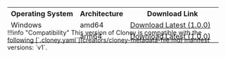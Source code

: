 <div class="md-typeset__scrollwrap">
  <div class="md-typeset__table">
    <table >
      <tr>
        <th>Operating System</th>
        <th>Architecture</th>
        <th>Download Link</th>
      </tr>
      <tr>
        <td>Windows</td>
        <td>amd64</td>
        <td>
          <a
            class="md-button md-button--primary download-windows-amd64"
            style="margin-right: 10px; position: relative;"
            href="https://github.com/ArthurSudbrackIbarra/cloney/releases/download/1.0.0/cloney-windows-amd64.zip"
            >Download Latest (1.0.0)</a
          >
        </td>
      </tr>
      <tr>
        <td></td>
        <td>arm64</td>
        <td>
          <a
            class="md-button md-button--primary download-windows-arm64"
            style="margin-right: 10px; position: relative;"
            href="https://github.com/ArthurSudbrackIbarra/cloney/releases/download/1.0.0/cloney-windows-arm64.zip"
            >Download Latest (1.0.0)</a
          >
        </td>
      </tr>
    </table>
  </div>
</div>

<div style="margin-top: -48px;">
!!!info "Compatibility"
    This version of Cloney is compatible with the following [`.cloney.yaml`](creators/cloney-metadata-file.md) manifest versions: `v1`.
</div>
